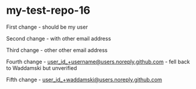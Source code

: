 # my-test-repo-16

First change - should be my user

Second change - with other email address

Third change - other other email address

Fourth change - user_id_+username@users.noreply.github.com - fell back to Waddamski but unverified

Fifth change - user_id_+waddamski@users.noreply.github.com
